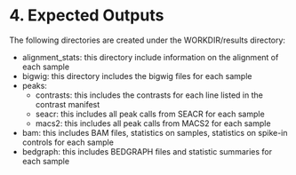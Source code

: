 # 4. Expected Outputs
The following directories are created under the WORKDIR/results directory:

- alignment_stats: this directory include information on the alignment of each sample
- bigwig: this directory includes the bigwig files for each sample 
- peaks:
    - contrasts: this includes the contrasts for each line listed in the contrast manifest
    - seacr: this includes all peak calls from SEACR for each sample
    - macs2: this includes all peak calls from MACS2 for each sample
- bam: this includes BAM files, statistics on samples, statistics on spike-in controls for each sample
- bedgraph: this includes BEDGRAPH files and statistic summaries for each sample